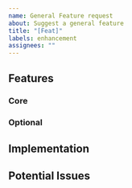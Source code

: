 ```yaml
---
name: General Feature request
about: Suggest a general feature
title: "[Feat]"
labels: enhancement
assignees: ""
---
```


## Features

<!--- Add some general description of the main idea for this feature --->

### Core

<!--- Core features form the very basis of this feature request to make it meaningful --->

### Optional

<!--- Optional features are nice to haves that are meaningful but do not affect the overall idea even if left out --->

## Implementation

<!--- Add as many descriptive implementation guides as possible, if any --->

## Potential Issues

<!--- Add as many foreseeable issues as possible, if any --->
